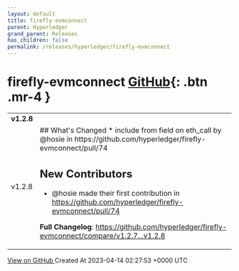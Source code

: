 ```yaml
---
layout: default
title: firefly-evmconnect
parent: Hyperledger
grand_parent: Releases
has_children: false
permalink: /releases/hyperledger/firefly-evmconnect
---
```


# firefly-evmconnect <span class="fs-3 right-align">[GitHub](https://github.com/hyperledger/firefly-evmconnect){: .btn .mr-4 }</span>


<div>
    <table>
        <tr>
            <td colspan="2">
                <b>
                    v1.2.8
                </b>
            </td>
        </tr>
        <tr>
            <td>
                <span class="chip">
                    v1.2.8
                </span>
            </td>
            <td>
                ## What's Changed
* include from field on eth_call by @hosie in https://github.com/hyperledger/firefly-evmconnect/pull/74

## New Contributors
* @hosie made their first contribution in https://github.com/hyperledger/firefly-evmconnect/pull/74

**Full Changelog**: https://github.com/hyperledger/firefly-evmconnect/compare/v1.2.7...v1.2.8
            </td>
        </tr>
    </table>
    <a href="https://github.com/hyperledger/firefly-evmconnect/releases/tag/v1.2.8" class=".btn">
        View on GitHub
    </a>
    <span class="right-align">
        Created At 2023-04-14 02:27:53 +0000 UTC
    </span>
</div>

